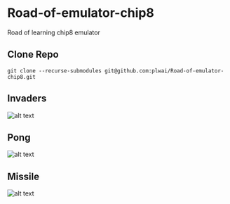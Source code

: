 # Road-of-emulator-chip8
Road of learning chip8 emulator

## Clone Repo
```git clone --recurse-submodules git@github.com:plwai/Road-of-emulator-chip8.git```

## Invaders
![alt text](https://github.com/plwai/Road-of-emulator-chip8/blob/master/screenshot/SpaceInvanders.PNG "INVADERS")


## Pong
![alt text](https://github.com/plwai/Road-of-emulator-chip8/blob/master/screenshot/Pong.PNG "PONG")


## Missile
![alt text](https://github.com/plwai/Road-of-emulator-chip8/blob/master/screenshot/Missile.PNG "MISSILE")
